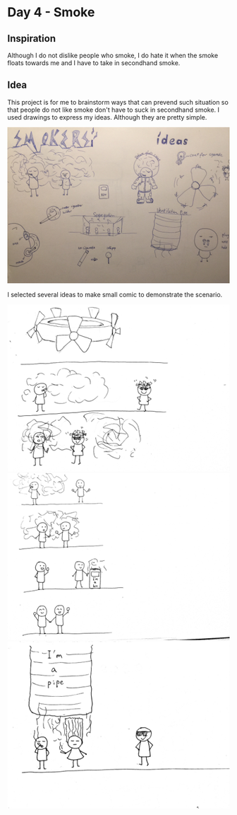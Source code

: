 # Day 4 - Smoke

## Inspiration
Although I do not dislike people who smoke, I do hate it when the smoke floats towards me and I have to take in secondhand smoke.

## Idea
This project is for me to brainstorm ways that can prevend such situation so that people do not like smoke don't have to suck in secondhand smoke.
I used drawings to express my ideas. Although they are pretty simple.

![Img](img/day4/1.jpg)

I selected several ideas to make small comic to demonstrate the scenario.

![Img](img/day4/2.jpg)
![Img](img/day4/4.jpg)
![Img](img/day4/5.jpg)



